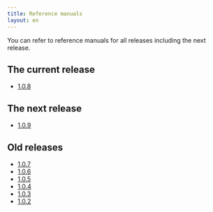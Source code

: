 ```yaml
---
title: Reference manuals
layout: en
---
```


You can refer to reference manuals for all releases including the next
release.

## The current release

* [1.0.8](1.0.8/)

## The next release

* [1.0.9](1.0.9/)

## Old releases

* [1.0.7](1.0.7/)
* [1.0.6](1.0.6/)
* [1.0.5](1.0.5/)
* [1.0.4](1.0.4/)
* [1.0.3](1.0.3/)
* [1.0.2](1.0.2/)
